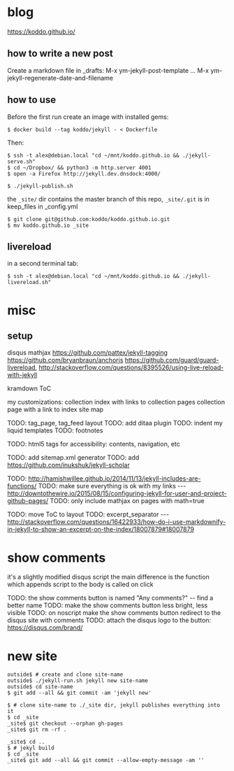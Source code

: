 # blog

https://koddo.github.io/

## how to write a new post

Create a markdown file in _drafts:
M-x ym-jekyll-post-template
...
M-x ym-jekyll-regenerate-date-and-filename

## how to use

Before the first run create an image with installed gems:

```
$ docker build --tag koddo/jekyll - < Dockerfile
```

Then:

```
$ ssh -t alex@debian.local "cd ~/mnt/koddo.github.io && ./jekyll-serve.sh"
$ cd ~/Dropbox/ && python3 -m http.server 4001
$ open -a Firefox http://jekyll.dev.dnsdock:4000/

$ ./jekyll-publish.sh
```



the `_site/` dir contains the master branch of this repo, `_site/.git` is in keep_files in _config.yml

```
$ git clone git@github.com:koddo/koddo.github.io.git
$ mv koddo.github.io _site
```

## livereload

in a second terminal tab:

```
$ ssh -t alex@debian.local "cd ~/mnt/koddo.github.io && ./jekyll-livereload.sh"
```



# misc

## setup

disqus
mathjax
https://github.com/pattex/jekyll-tagging
https://github.com/bryanbraun/anchorjs
https://github.com/guard/guard-livereload, http://stackoverflow.com/questions/8395526/using-live-reload-with-jekyll

kramdown ToC

my customizations:
collection index with links to collection pages
collection page with a link to index
site map



TODO: tag_page, tag_feed layout
TODO: add ditaa plugin
TODO: indent my liquid templates
TODO: footnotes

TODO: html5 tags for accessibility: contents, navigation, etc

TODO: add sitemap.xml generator
TODO: add https://github.com/inukshuk/jekyll-scholar

TODO: http://hamishwillee.github.io/2014/11/13/jekyll-includes-are-functions/
TODO: make sure everything is ok with my links --- http://downtothewire.io/2015/08/15/configuring-jekyll-for-user-and-project-github-pages/
TODO: only include mathjax on pages with math=true 

TODO: move ToC to layout
TODO: excerpt_separator --- http://stackoverflow.com/questions/16422933/how-do-i-use-markdownify-in-jekyll-to-show-an-excerpt-on-the-index/18007879#18007879

show comments
====================

it's a slightly modified disqus script
the main difference is the function which appends script to the body is called on click

TODO: the show comments button is named "Any comments?" -- find a better name
TODO: make the show comments button less bright, less visible
TODO: on noscript make the show comments button redirect to the disqus site with comments
TODO: attach the disqus logo to the button: https://disqus.com/brand/

# new site

```
outside$ # create and clone site-name
outside$ ./jekyll-run.sh jekyll new site-name
outside$ cd site-name
$ git add --all && git commit -am 'jekyll new'

$ # clone site-name to ./_site dir, jekyll publishes everything into it
$ cd _site
_site$ git checkout --orphan gh-pages
_site$ git rm -rf .

_site$ cd ..
$ # jekyl build
$ cd _site
_site$ git add --all && git commit --allow-empty-message -am ''
```
